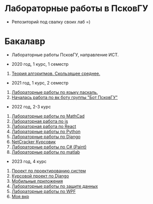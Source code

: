 # Лабораторные работы в ПсковГУ
- Репозиторий под свалку своих лаб =)

# Бакалавр
- Лабораторные работы ПсковГУ, направление ИСТ.
* 2020 год, 1 курс, 1 семестр
1. [Теория алгоритмов. Скользящее среднее.](https://github.com/mrgick/labs/tree/main/1_курс/теория_алгоритмов)
* 2021 год, 1 курс, 2 семестр
1. [Лабораторные работы по языку паскаль.](https://github.com/mrgick/labs/tree/main/1_курс/язык_выскокого_уровня_программирования_паскаль)
2. [Началась работа по вк боту группы "Бот ПсковГУ"](https://github.com/mrgick/pskgu_bot)
* 2022 год, 2-3 курс
1. [Лабораторные работы по MathCad](https://github.com/mrgick/labs/tree/main/3_курс/mathcad)
2. [Лабораторная работа по js](https://github.com/mrgick/labs/tree/main/3_курс/js_lab)
3. [Лабораторная работа по React](https://github.com/mrgick/react_js_tutor_2022)
4. [Лабораторные работы по Python](https://github.com/mrgick/python_study_2022)
5. [Лабораторные работы по Django](https://github.com/mrgick/web-course)
6. [NetCracker Курсовик](https://github.com/mrgick/labs/tree/main/3_курс/netcracker)
7. [Лабораторные работы по C# (Paint)](https://github.com/mrgick/labs/tree/main/3_курс/Paint_OOP)
8. [Лабораторные работы по matlab](https://github.com/mrgick/labs/tree/main/3_курс/matlab)
* 2023 год, 4 курс
1. [Проект по проектированию систем](https://github.com/mrgick/game_records)
2. [Курсовой проект по Django](https://github.com/mrgick/table_games_shop)
3. [Мобильные приложения](https://github.com/mrgick/mobile_apps)
4. [Лабораторные работы по защите данных](https://github.com/mrgick/labs/tree/main/4_курс/algroritms)
5. [Лабораторные работы по WPF](https://github.com/mrgick/blend)
6. [Моя вкр](https://github.com/mrgick/vkr)